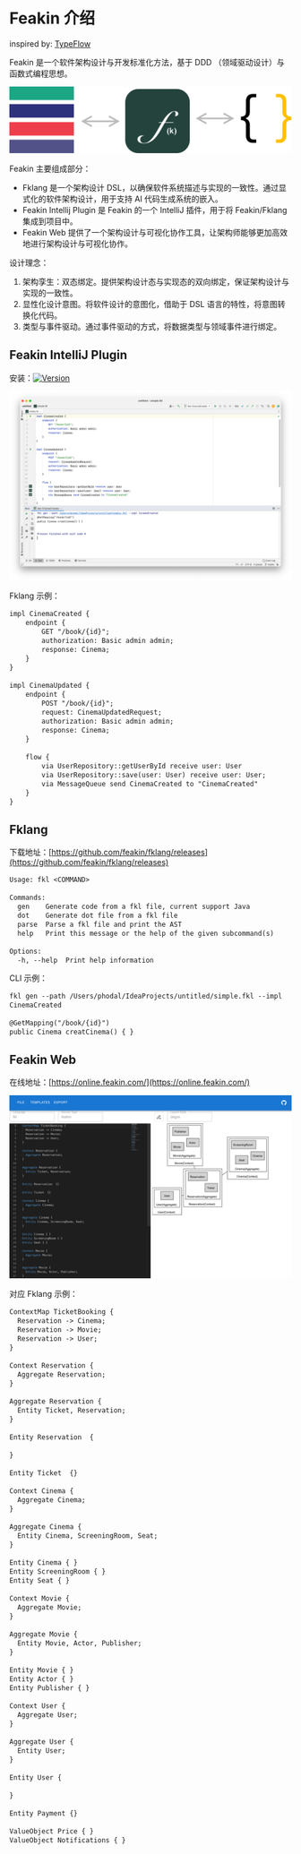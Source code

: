 # Feakin 介绍

inspired by: [TypeFlow](https://zhuanlan.zhihu.com/p/341089716)

Feakin 是一个软件架构设计与开发标准化方法，基于 DDD （领域驱动设计）与函数式编程思想。

![Design Principles](../images/design-principles.svg)

Feakin 主要组成部分：

- Fklang 是一个架构设计 DSL，以确保软件系统描述与实现的一致性。通过显式化的软件架构设计，用于支持 AI 代码生成系统的嵌入。
- Feakin Intellij Plugin 是 Feakin 的一个 IntelliJ 插件，用于将 Feakin/Fklang 集成到项目中。
- Feakin Web 提供了一个架构设计与可视化协作工具，让架构师能够更加高效地进行架构设计与可视化协作。

设计理念：

1. 架构孪生：双态绑定。提供架构设计态与实现态的双向绑定，保证架构设计与实现的一致性。 
2. 显性化设计意图。将软件设计的意图化，借助于 DSL 语言的特性，将意图转换化代码。
3. 类型与事件驱动。通过事件驱动的方式，将数据类型与领域事件进行绑定。

## Feakin IntelliJ Plugin

安装：[![Version](https://img.shields.io/jetbrains/plugin/v/20026-feakin.svg)](https://plugins.jetbrains.com/plugin/20026-feakin)

![Feakin Impl Sample](../images/feakin-intellij-plugin.png)

Fklang 示例：

```feakin
impl CinemaCreated {
    endpoint {
        GET "/book/{id}";
        authorization: Basic admin admin;
        response: Cinema;
    }
}

impl CinemaUpdated {
    endpoint {
        POST "/book/{id}";
        request: CinemaUpdatedRequest;
        authorization: Basic admin admin;
        response: Cinema;
    }

    flow {
        via UserRepository::getUserById receive user: User
        via UserRepository::save(user: User) receive user: User;
        via MessageQueue send CinemaCreated to "CinemaCreated"
    }
}
```

## Fklang

下载地址：[https://github.com/feakin/fklang/releases](https://github.com/feakin/fklang/releases)

```shell
Usage: fkl <COMMAND>

Commands:
  gen    Generate code from a fkl file, current support Java
  dot    Generate dot file from a fkl file
  parse  Parse a fkl file and print the AST
  help   Print this message or the help of the given subcommand(s)

Options:
  -h, --help  Print help information
```

CLI 示例：

```shell
fkl gen --path /Users/phodal/IdeaProjects/untitled/simple.fkl --impl CinemaCreated

@GetMapping("/book/{id}")
public Cinema creatCinema() { }
```

## Feakin Web

在线地址：[https://online.feakin.com/](https://online.feakin.com/)

![Feakin Web](../images/feakin-web.png)

对应 Fklang 示例：

```feakin
ContextMap TicketBooking {
  Reservation -> Cinema;
  Reservation -> Movie;
  Reservation -> User;
}

Context Reservation {
  Aggregate Reservation;
}

Aggregate Reservation {
  Entity Ticket, Reservation;
}

Entity Reservation  {

}

Entity Ticket  {}

Context Cinema {
  Aggregate Cinema;
}

Aggregate Cinema {
  Entity Cinema, ScreeningRoom, Seat;
}

Entity Cinema { }
Entity ScreeningRoom { }
Entity Seat { }

Context Movie {
  Aggregate Movie;
}

Aggregate Movie {
  Entity Movie, Actor, Publisher;
}

Entity Movie { }
Entity Actor { }
Entity Publisher { }

Context User {
  Aggregate User;
}

Aggregate User {
  Entity User;
}

Entity User {

}

Entity Payment {}

ValueObject Price { }
ValueObject Notifications { }
```



